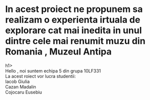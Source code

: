 <h1>In acest proiect ne propunem sa realizam o experienta irtuala de explorare cat mai inedita in unul dintre cele mai renumit muzu din Romania , Muzeul Antipa </h1>h1><br>
Hello , noi suntem echipa 5 din grupa 10LF331<br>
La acest roiect vor lucra studentii:<br>
Iacob Giulia<br>
Cazan Madalin<br>
Cojocaru Eusebiu<br>


<br></br>
